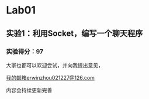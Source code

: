 # Lab01

## 实验1：利用Socket，编写一个聊天程序

### 实验得分：97

大家也都可以欢迎尝试，并向我提出意见，

我的邮箱erwinzhou021227@126.com

内容会持续更新完善